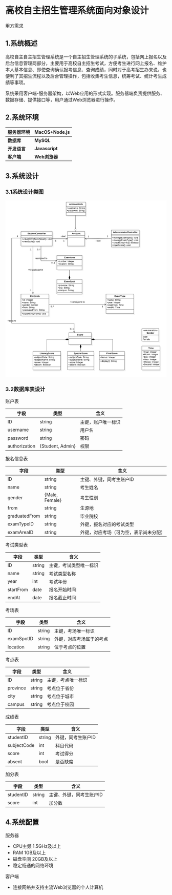 # 高校自主招生管理系统面向对象设计

[甲方需求][source]

## 1.系统概述

高校自主自主招生管理系统是一个自主招生管理系统的子系统，包括网上报名以及后台信息管理两部分，主要用于高校自主招生考试，方便考生进行网上报名、维护本人基本信息、即使查询确认报考信息、查询成绩，同时对于高考招生办来说，也便利了其招生流程以及后台管理操作，包括收集考生信息，统筹考试、统计考生成绩等事项。

系统采用客户端-服务器架构，以Web应用的形式实现。服务器端负责提供服务、数据存储、提供接口等，用户通过Web浏览器进行操作。

## 2.系统环境

| 服务器环境    | MacOS+Node.js  |
| -------- | -------------- |
| **数据库**  | **MySQL**      |
| **开发语言** | **Javascript** |
| **客户端**  | **Web浏览器**     |

## 3.系统设计

### 3.1系统设计类图

![类图](/作业6/类图.jpg)

### 3.2数据库表设计

账户表

| 字段            | 类型               | 含义        |
| ------------- | ---------------- | --------- |
| ID            | string           | 主键，账户唯一标识 |
| username      | string           | 用户名       |
| password      | string           | 密码        |
| authorization | {Student, Admin} | 权限        |

报名信息表

| 字段            | 类型             | 含义                  |
| ------------- | -------------- | ------------------- |
| ID            | string         | 主键、外键，同考生账户ID       |
| name          | string         | 考生姓名                |
| gender        | {Male, Female} | 考生性别                |
| from          | string         | 生源地                 |
| graduatedFrom | string         | 毕业院校                |
| examTypeID    | string         | 外键，报名对应的考试类型        |
| examAreaID    | string         | 外键，对应考场（可为空，表示尚未分配） |

考试类型表

| 字段        | 类型     | 含义          |
| --------- | ------ | ----------- |
| ID        | string | 主键，考试类型唯一标识 |
| name      | string | 考试类型名称      |
| year      | int    | 考试年份        |
| startFrom | date   | 报名开始时间      |
| endAt     | date   | 报名截止时间      |

考场表

| 字段         | 类型     | 含义           |
| ---------- | ------ | ------------ |
| ID         | string | 主键，考场唯一标识    |
| examSpotID | string | 外键，对应考场属于的考点 |
| location   | string | 位于考点的位置      |

考点表

| 字段       | 类型     | 含义        |
| -------- | ------ | --------- |
| ID       | string | 主键，考点唯一标识 |
| province | string | 考点位于省份    |
| city     | string | 考点位于城市    |
| campus   | string | 考点位于校园    |

成绩表

| 字段          | 类型     | 含义         |
| ----------- | ------ | ---------- |
| studentID   | string | 外键，同考生账户ID |
| subjectCode | int    | 科目代码       |
| score       | int    | 考试得分       |
| absent      | bool   | 是否缺席       |

加分表

| 字段        | 类型     | 含义            |
| --------- | ------ | ------------- |
| studentID | string | 主键、外键，同考生账户ID |
| score     | int    | 加分数           |

## 4.系统配置

服务器

- CPU主频 1.5GHz及以上
- RAM 1GB及以上
- 磁盘空间 20GB及以上
- 稳定畅通的网络环境

客户端

- 连接网络并支持主流Web浏览器的个人计算机

 [source]: https://github.com/SunflowerPKU/OO/blob/master/%E4%BD%9C%E4%B8%9A%E4%BA%8C--%E7%B3%BB%E7%BB%9F%E9%9C%80%E6%B1%82%E5%88%86%E6%9E%90.md
